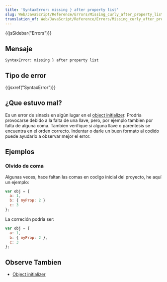 ```yaml
---
title: 'SyntaxError: missing } after property list'
slug: Web/JavaScript/Reference/Errors/Missing_curly_after_property_list
translation_of: Web/JavaScript/Reference/Errors/Missing_curly_after_property_list
---
```

{{jsSidebar("Errors")}}

## Mensaje

```
SyntaxError: missing } after property list
```

## Tipo de error

{{jsxref("SyntaxError")}}

## ¿Que estuvo mal?

Es un error de sinaxis en algún lugar en el [object initializer](/es/docs/Web/JavaScript/Reference/Operators/Object_initializer). Prodría provocarse debido a la falta de una llave, pero, por ejemplo tambien por falta de alguna coma. Tambien verifique si alguna llave o parentesis se encuentra en el orden correcto. Indentar o darle un buen formato al codido puede ayudarlo a observar mejor el error.

## Ejemplos

### Olvido de coma

Algunas veces, hace faltan las comas en codigo inicial del proyecto, he aquí un ejemplo:

```js example-bad
var obj = {
  a: 1,
  b: { myProp: 2 }
  c: 3
};
```

La correción podría ser:

```js example-good
var obj = {
  a: 1,
  b: { myProp: 2 },
  c: 3
};
```

## Observe Tambien

- [Object initializer](/es/docs/Web/JavaScript/Reference/Operators/Object_initializer)
